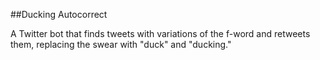 ##Ducking Autocorrect

A Twitter bot that finds tweets with variations of the f-word and retweets them, replacing the swear with "duck" and "ducking."